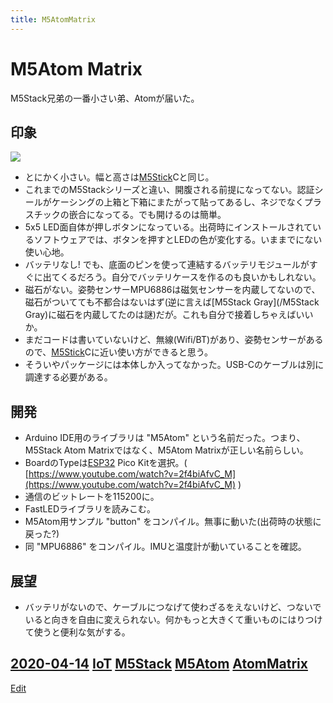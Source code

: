 ```yaml
---
title: M5AtomMatrix
---
```

# M5Atom Matrix
M5Stack兄弟の一番小さい弟、Atomが届いた。

## 印象

![](https://i.gyazo.com/b1f741840a70eba81a8a2afbd7e07f85.jpg)

* とにかく小さい。幅と高さは[M5Stick](/M5Stick)Cと同じ。
* これまでのM5Stackシリーズと違い、開腹される前提になってない。認証シールがケーシングの上箱と下箱にまたがって貼ってあるし、ネジでなくプラスチックの嵌合になってる。でも開けるのは簡単。
* 5x5 LED面自体が押しボタンになっている。出荷時にインストールされているソフトウェアでは、ボタンを押すとLEDの色が変化する。いままでにない使い心地。
* バッテリなし! でも、底面のピンを使って連結するバッテリモジュールがすぐに出てくるだろう。自分でバッテリケースを作るのも良いかもしれない。
* 磁石がない。姿勢センサーMPU6886は磁気センサーを内蔵してないので、磁石がついてても不都合はないはず(逆に言えば[M5Stack Gray](/M5Stack Gray)に磁石を内蔵してたのは謎)だが。これも自分で接着しちゃえばいいか。
* まだコードは書いていないけど、無線(Wifi/BT)があり、姿勢センサーがあるので、[M5Stick](/M5Stick)Cに近い使い方ができると思う。
* そういやパッケージには本体しか入ってなかった。USB-Cのケーブルは別に調達する必要がある。

## 開発

* Arduino IDE用のライブラリは "M5Atom" という名前だった。つまり、M5Stack Atom Matrixではなく、M5Atom Matrixが正しい名前らしい。
* BoardのTypeは[ESP32](/ESP32) Pico Kitを選択。( [https://www.youtube.com/watch?v=2f4biAfvC_M](https://www.youtube.com/watch?v=2f4biAfvC_M) )
* 通信のビットレートを115200に。
* FastLEDライブラリを読みこむ。
* M5Atom用サンプル "button" をコンパイル。無事に動いた(出荷時の状態に戻った?)
* 同 "MPU6886" をコンパイル。IMUと温度計が動いていることを確認。

## 展望

* バッテリがないので、ケーブルにつなげて使わざるをえないけど、つないでいると向きを自由に変えられない。何かもっと大きくて重いものにはりつけて使うと便利な気がする。

[2020-04-14](/2020-04-14)
[IoT](/IoT)
[M5Stack](/M5Stack)
[M5Atom](/M5Atom)
[AtomMatrix](/AtomMatrix)
----

[Edit](https://github.com/vitroid/vitroid.github.io/edit/master/MD/M5AtomMatrix.md)

